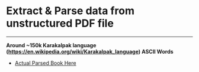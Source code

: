 # Extract & Parse data from unstructured PDF file

----
__Around ~150k Karakalpak language (https://en.wikipedia.org/wiki/Karakalpak_language) ASCII Words__

+ [Actual Parsed Book Here](https://github.com/qidirbaev/kaa-ascii/assets/qq-orfo-sozlik.PDF)